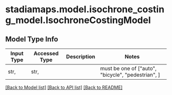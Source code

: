 # stadiamaps.model.isochrone_costing_model.IsochroneCostingModel

## Model Type Info
Input Type | Accessed Type | Description | Notes
------------ | ------------- | ------------- | -------------
str,  | str,  |  | must be one of ["auto", "bicycle", "pedestrian", ] 

[[Back to Model list]](../../README.md#documentation-for-models) [[Back to API list]](../../README.md#documentation-for-api-endpoints) [[Back to README]](../../README.md)

